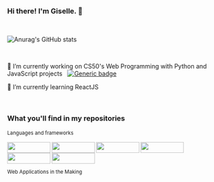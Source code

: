 ### Hi there! I'm Giselle. 👋

<br>

![Anurag's GitHub stats](https://github-readme-stats.vercel.app/api?username=gisellepbn&show_icons=true&theme=radical&include_all_commits=true&count_private=true)

<br>

🔭 I’m currently working on CS50's Web Programming with Python and JavaScript projects &nbsp; [![Generic badge](https://img.shields.io/badge/HarvardX-EdX-<COLOR>.svg)](https://shields.io/)

🌱 I’m currently learning ReactJS

<br>

### What you'll find in my repositories

<sub>Languages and frameworks</sub><br>

<img align="left" width="100" height="25" src="https://img.shields.io/badge/-Html5-e34c26?style=for-the-badge&labelColor=black&logo=HTML5&logoColor=e34c26">

<img align="left" width="100" height="25" src="https://img.shields.io/badge/-CSS3-264de4?style=for-the-badge&labelColor=black&logo=CSS3&logoColor=264de4">

<img align="left" width="100" height="25" src="https://img.shields.io/badge/-SASS-c69?style=for-the-badge&labelColor=black&logo=sass&logoColor=c69">

<img align="left" width="100" height="25" src="https://img.shields.io/badge/-JavaScript-f7df1e?style=for-the-badge&labelColor=black&logo=JavaScript&logoColor=f7df1e">

<img align="left" width="100" height="25" src="https://img.shields.io/badge/-Python-306998?style=for-the-badge&labelColor=black&logo=python&logoColor=FFD43B">

<img align="left" width="100" height="25" src="https://img.shields.io/badge/-Django-4b982c?style=for-the-badge&labelColor=black&logo=django&logoColor=4b982c">  



<br>


&nbsp;

<sub>Web Applications in the Making</sub><br>




<!--
**gisellepbn/gisellepbn** is a ✨ _special_ ✨ repository because its `README.md` (this file) appears on your GitHub profile.

Here are some ideas to get you started:

- 🔭 I’m currently working on ...
- 🌱 I’m currently learning ...
- 👯 I’m looking to collaborate on ...
- 🤔 I’m looking for help with ...
- 💬 Ask me about ...
- 📫 How to reach me: ...
- 😄 Pronouns: ...
- ⚡ Fun fact: ...
-->

